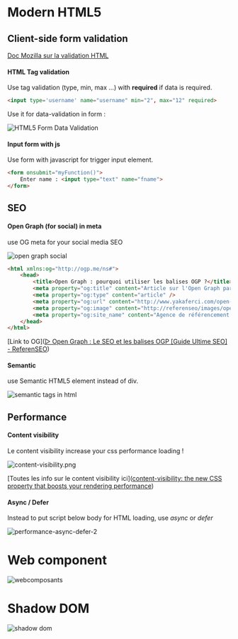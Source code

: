 # Modern HTML5

## Client-side form validation

[Doc Mozilla sur la validation HTML](https://developer.mozilla.org/en-US/docs/Learn/Forms/Form_validation)

#### HTML Tag validation

Use tag validation (type, min, max ...) with **required** if data is required.

```html
<input type='username' name="username" min="2", max="12" required>
```

Use it for data-validation in form :

![HTML5 Form Data Validation](html/html5-form-data-validation.png)

#### Input form with js

Use form with javascript for trigger input element.

```html
<form onsubmit="myFunction()">
    Enter name : <input type="text" name="fname">
</form>
```

## SEO

#### Open Graph (for social) in meta

use OG meta for your social media SEO

![open graph social](html/open-graph-social.png)

```html
<html xmlns:og="http://ogp.me/ns#">
    <head>
        <title>Open Graph : pourquoi utiliser les balises OGP ?</title>
        <meta property="og:title" content="Article sur l'Open Graph par Referenseo" />
        <meta property="og:type" content="article" />
        <meta property="og:url" content="http://www.yakaferci.com/open-graph/" />
        <meta property="og:image" content="http://referenseo/images/open-graph.jpg" />
        <meta property="og:site_name" content="Agence de référencement Referenseo" />
    </head>
</html>
```

[Link to OG]([▷ Open Graph : Le SEO et les balises OGP [Guide Ultime SEO] - ReferenSEO](https://www.referenseo.com/guide-seo/open-graph/))

#### Semantic

use Semantic HTML5 element instead of div.

![semantic tags in html](html/semantic-tags-in-html.png)

## Performance

#### Content visibility

Le content visibility increase your css performance loading !

![content-visibility.png](html/content-visibility.png)

[Toutes les info sur le content visibility ici]([content-visibility: the new CSS property that boosts your rendering performance](https://web.dev/content-visibility/))

#### Async / Defer

Instead to put script below body for HTML loading, use *async* or *defer*

![performance-async-defer-2](html/performance-async-defer-2.png)

# Web component

![webcomposants](html/webcomposants.png)

# Shadow DOM

![shadow dom](html/shadow-dom.png)

